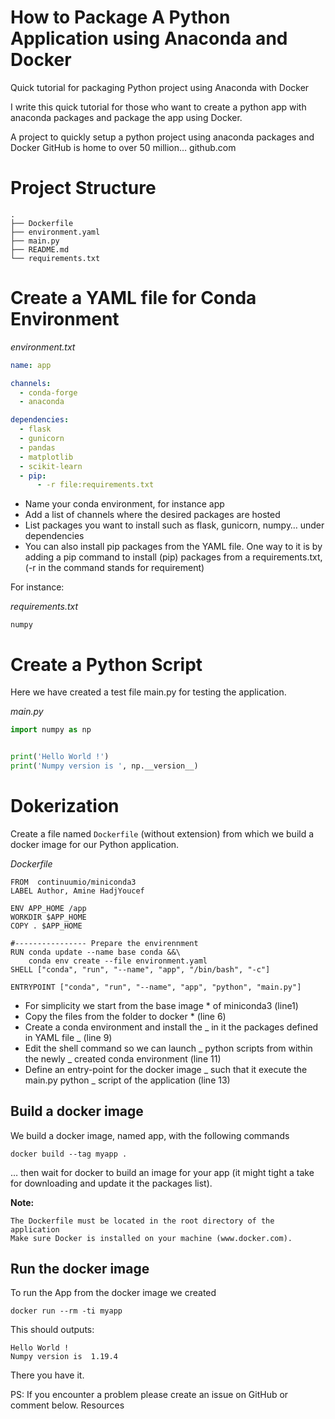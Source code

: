 # How to Package A Python Application using Anaconda and Docker

Quick tutorial for packaging Python project using Anaconda with Docker

I write this quick tutorial for those who want to create a python app with anaconda packages and package the app using Docker.

A project to quickly setup a python project using anaconda packages and Docker GitHub is home to over 50 million…
github.com

# Project Structure

```
.
├── Dockerfile
├── environment.yaml
├── main.py
├── README.md
└── requirements.txt
```

# Create a YAML file for Conda Environment

_environment.txt_

```yaml
name: app

channels:
  - conda-forge
  - anaconda

dependencies:
  - flask
  - gunicorn
  - pandas
  - matplotlib
  - scikit-learn
  - pip:
      - -r file:requirements.txt
```

- Name your conda environment, for instance app
- Add a list of channels where the desired packages are hosted
- List packages you want to install such as flask, gunicorn, numpy… under dependencies
- You can also install pip packages from the YAML file. One way to it is by adding a pip command to install (pip) packages from a requirements.txt, (-r in the command stands for requirement)

For instance:

_requirements.txt_

```
numpy
```

# Create a Python Script

Here we have created a test file main.py for testing the application.

_main.py_

```python
import numpy as np


print('Hello World !')
print('Numpy version is ', np.__version__)
```

# Dokerization

Create a file named `Dockerfile` (without extension) from which we build a docker image for our Python application.

_Dockerfile_

```docker
FROM  continuumio/miniconda3
LABEL Author, Amine HadjYoucef

ENV APP_HOME /app
WORKDIR $APP_HOME
COPY . $APP_HOME

#---------------- Prepare the envirennment
RUN conda update --name base conda &&\
    conda env create --file environment.yaml
SHELL ["conda", "run", "--name", "app", "/bin/bash", "-c"]

ENTRYPOINT ["conda", "run", "--name", "app", "python", "main.py"]
```

- For simplicity we start from the base image \* of miniconda3 (line1)
- Copy the files from the folder to docker \* (line 6)
- Create a conda environment and install the _ in it the packages defined in YAML file _ (line 9)
- Edit the shell command so we can launch _ python scripts from within the newly _ created conda environment (line 11)
- Define an entry-point for the docker image _ such that it execute the main.py python _ script of the application (line 13)

## Build a docker image

We build a docker image, named app, with the following commands

    docker build --tag myapp .

… then wait for docker to build an image for your app (it might tight a take for downloading and update it the packages list).

**Note:**

    The Dockerfile must be located in the root directory of the application
    Make sure Docker is installed on your machine (www.docker.com).

## Run the docker image

To run the App from the docker image we created

    docker run --rm -ti myapp

This should outputs:

    Hello World !
    Numpy version is  1.19.4

There you have it.

PS: If you encounter a problem please create an issue on GitHub or comment below.
Resources

